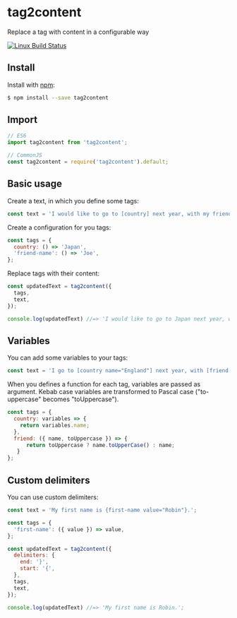 # tag2content
Replace a tag with content in a configurable way

[![Linux Build Status](https://travis-ci.com/thibaultboursier/tag2content.svg?branch=master)](https://travis-ci.com/thibaultboursier/tag2content)

## Install

Install with [npm](https://www.npmjs.com/):

```sh
$ npm install --save tag2content
```

## Import

```js
// ES6
import tag2content from 'tag2content';

// CommonJS
const tag2content = require('tag2content').default;
```

## Basic usage

Create a text, in which you define some tags:

```js
const text = 'I would like to go to [country] next year, with my friend [friend-name].';
```

Create a configuration for you tags:

```js
const tags = {
  country: () => 'Japan',
  'friend-name': () => 'Joe',
};
```

Replace tags with their content:

```js
const updatedText = tag2content({
  tags,
  text,
});

console.log(updatedText) //=> 'I would like to go to Japan next year, with my friend Joe.';
```

## Variables

You can add some variables to your tags:

```js
const text = 'I go to [country name="England"] next year, with [friend name="Lucy" to-uppercase="true"].';
```

When you defines a function for each tag, variables are passed as argument. Kebab case variables are transformed to Pascal case ("to-uppercase" becomes "toUppercase").

```js
const tags = {
  country: variables => {
    return variables.name;
  },
  friend: ({ name, toUppercase }) => {
      return toUppercase ? name.toUpperCase() : name;
   }
};
```

## Custom delimiters

You can use custom delimiters:

```js
const text = 'My first name is {first-name value="Robin"}.';

const tags = {
  'first-name': ({ value }) => value,
};

const updatedText = tag2content({
  delimiters: {
    end: '}',
    start: '{',
  },
  tags,
  text,
});

console.log(updatedText) //=> 'My first name is Robin.';
```
